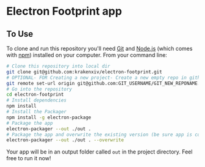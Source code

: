 # Electron Footprint app

## To Use

To clone and run this repository you'll need [Git](https://git-scm.com) and [Node.js](https://nodejs.org/en/download/) (which comes with [npm](http://npmjs.com)) installed on your computer. From your command line:

```bash
# Clone this repository into local dir
git clone git@github.com:krakenxiv/electron-footprint.git
# OPTIONAL- FOR Creating a new project- Create a new empty repo in github and then:
git remote set-url origin git@github.com:GIT_USERNAME/GIT_NEW_REPONAME.git
# Go into the repository
cd electron-footprint
# Install dependencies
npm install
# Install the Packager
npm install -g electron-package
# Package the app
electron-packager --out ./out .
# Package the app and overwrite the existing version (be sure app is completely closed before running)
electron-packager --out ./out . --overwrite
```

Your app will be in an output folder called `out` in the project directory. Feel free to run it now!
